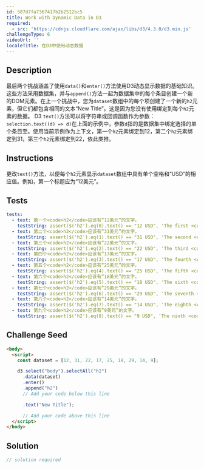 ```yaml
---
id: 587d7fa7367417b2b2512bc5
title: Work with Dynamic Data in D3
required:
  - src: 'https://cdnjs.cloudflare.com/ajax/libs/d3/4.3.0/d3.min.js'
challengeType: 6
videoUrl: ''
localeTitle: 在D3中使用动态数据
---
```


## Description
<section id="description">最后两个挑战涵盖了使用<code>data()</code>和<code>enter()</code>方法使用D3动态显示数据的基础知识。这些方法采用数据集，并与<code>append()</code>方法一起为数据集中的每个条目创建一个新的DOM元素。在上一个挑战中，您为<code>dataset</code>数组中的每个项创建了一个新的<code>h2</code>元素，但它们都包含相同的文本“New Title”。这是因为您没有使用绑定到每个<code>h2</code>元素的数据。 D3 <code>text()</code>方法可以将字符串或回调函数作为参数： <code>selection.text((d) =&gt; d)</code>在上面的示例中，参数<code>d</code>指的是数据集中绑定选择的单个条目至。使用当前示例作为上下文，第一个<code>h2</code>元素绑定到12，第二个<code>h2</code>元素绑定到31，第三个<code>h2</code>元素绑定到22，依此类推。 </section>

## Instructions
<section id="instructions">更改<code>text()</code>方法，以便每个<code>h2</code>元素显示<code>dataset</code>数组中具有单个空格和“USD”的相应值。例如，第一个标题应为“12美元”。 </section>

## Tests
<section id='tests'>

```yml
tests:
  - text: 第一个<code>h2</code>应该有“12美元”的文字。
    testString: assert($('h2').eq(0).text() == "12 USD", 'The first <code>h2</code> should have the text "12 USD".');
  - text: 第二个<code>h2</code>应该有“31美元”的文字。
    testString: assert($('h2').eq(1).text() == "31 USD", 'The second <code>h2</code> should have the text "31 USD".');
  - text: 第三个<code>h2</code>应该有“22美元”的文字。
    testString: assert($('h2').eq(2).text() == "22 USD", 'The third <code>h2</code> should have the text "22 USD".');
  - text: 第四个<code>h2</code>应该有“17美元”的文字。
    testString: assert($('h2').eq(3).text() == "17 USD", 'The fourth <code>h2</code> should have the text "17 USD".');
  - text: 第五个<code>h2</code>应该有“25美元”的文字。
    testString: assert($('h2').eq(4).text() == "25 USD", 'The fifth <code>h2</code> should have the text "25 USD".');
  - text: 第六个<code>h2</code>应该有“18美元”的文字。
    testString: assert($('h2').eq(5).text() == "18 USD", 'The sixth <code>h2</code> should have the text "18 USD".');
  - text: 第七个<code>h2</code>应该有“29美元”的文字。
    testString: assert($('h2').eq(6).text() == "29 USD", 'The seventh <code>h2</code> should have the text "29 USD".');
  - text: 第八个<code>h2</code>应该有“14美元”的文字。
    testString: assert($('h2').eq(7).text() == "14 USD", 'The eighth <code>h2</code> should have the text "14 USD".');
  - text: 第九个<code>h2</code>应该有“9美元”的文字。
    testString: assert($('h2').eq(8).text() == "9 USD", 'The ninth <code>h2</code> should have the text "9 USD".');

```

</section>

## Challenge Seed
<section id='challengeSeed'>

<div id='html-seed'>

```html
<body>
  <script>
    const dataset = [12, 31, 22, 17, 25, 18, 29, 14, 9];

    d3.select("body").selectAll("h2")
      .data(dataset)
      .enter()
      .append("h2")
      // Add your code below this line

      .text("New Title");

      // Add your code above this line
  </script>
</body>

```

</div>



</section>

## Solution
<section id='solution'>

```js
// solution required
```
</section>

